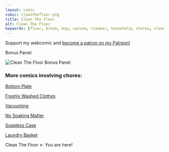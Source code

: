 ```yaml
---
layout: comic
comic: cleanthefloor.png
title: Clean The Floor
alt: Clean The Floor
keywords: [floor, broom, mop, vacuum, cleaner, household, chores, cleaning, hand, brush, dustpan, funny, comic, spring]
---
```


Support my webcomic and [become a patron on my Patreon!](https://www.patreon.com/lolnein)

Bonus Panel:

![Clean The Floor Bonus Panel](/images/cleanthefloor_bonus.png)


### More comics involving chores:

[Bottom Plate](https://lolnein.com/2017/07/14/bottomplate/)

[Freshly Washed Clothes](https://lolnein.com/2017/09/20/freshlywashedclothes/)

[Vacuuming](https://lolnein.com/2017/11/25/vacuuming/)

[No Soaking Matter](https://lolnein.com/2019/04/12/nosoakingmatter/)

[Soapless Case](https://lolnein.com/2019/04/16/soaplesscase/)

[Laundry Basket](https://lolnein.com/2019/04/26/laundrybasket/)

Clean The Floor <- You are here!